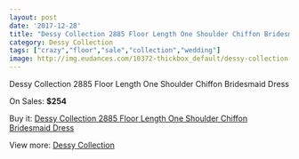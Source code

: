 ```yaml
---
layout: post
date: '2017-12-28'
title: "Dessy Collection 2885 Floor Length One Shoulder Chiffon Bridesmaid Dress"
category: Dessy Collection
tags: ["crazy","floor","sale","collection","wedding"]
image: http://img.eudances.com/10372-thickbox_default/dessy-collection-2885-floor-length-one-shoulder-chiffon-bridesmaid-dress.jpg
---
```

Dessy Collection 2885 Floor Length One Shoulder Chiffon Bridesmaid Dress

On Sales: **$254**
<a href="https://www.eudances.com/en/dessy-collection/3380-dessy-collection-2885-floor-length-one-shoulder-chiffon-bridesmaid-dress.html"><amp-img layout="responsive" width="600" height="600" src="//img.eudances.com/10372-thickbox_default/dessy-collection-2885-floor-length-one-shoulder-chiffon-bridesmaid-dress.jpg" alt="Dessy Collection 2885 Floor Length One Shoulder Chiffon Bridesmaid Dress 0" /></a>
<a href="https://www.eudances.com/en/dessy-collection/3380-dessy-collection-2885-floor-length-one-shoulder-chiffon-bridesmaid-dress.html"><amp-img layout="responsive" width="600" height="600" src="//img.eudances.com/10375-thickbox_default/dessy-collection-2885-floor-length-one-shoulder-chiffon-bridesmaid-dress.jpg" alt="Dessy Collection 2885 Floor Length One Shoulder Chiffon Bridesmaid Dress 1" /></a>
<a href="https://www.eudances.com/en/dessy-collection/3380-dessy-collection-2885-floor-length-one-shoulder-chiffon-bridesmaid-dress.html"><amp-img layout="responsive" width="600" height="600" src="//img.eudances.com/10374-thickbox_default/dessy-collection-2885-floor-length-one-shoulder-chiffon-bridesmaid-dress.jpg" alt="Dessy Collection 2885 Floor Length One Shoulder Chiffon Bridesmaid Dress 2" /></a>
<a href="https://www.eudances.com/en/dessy-collection/3380-dessy-collection-2885-floor-length-one-shoulder-chiffon-bridesmaid-dress.html"><amp-img layout="responsive" width="600" height="600" src="//img.eudances.com/10373-thickbox_default/dessy-collection-2885-floor-length-one-shoulder-chiffon-bridesmaid-dress.jpg" alt="Dessy Collection 2885 Floor Length One Shoulder Chiffon Bridesmaid Dress 3" /></a>

Buy it: [Dessy Collection 2885 Floor Length One Shoulder Chiffon Bridesmaid Dress](https://www.eudances.com/en/dessy-collection/3380-dessy-collection-2885-floor-length-one-shoulder-chiffon-bridesmaid-dress.html "Dessy Collection 2885 Floor Length One Shoulder Chiffon Bridesmaid Dress")

View more: [Dessy Collection](https://www.eudances.com/en/60-Dessy-Collection "Dessy Collection")